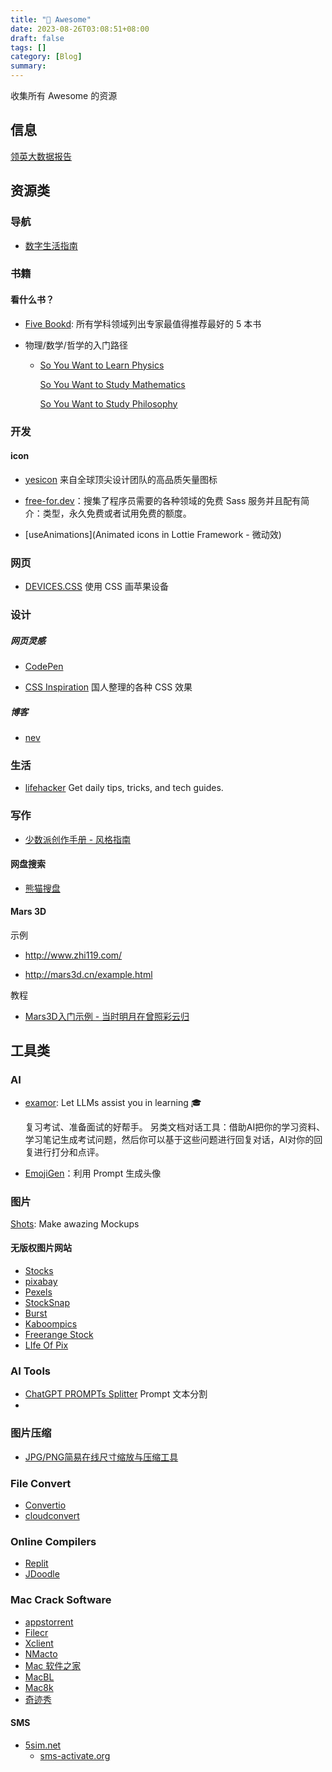 ```yaml
---
title: "🤩 Awesome"
date: 2023-08-26T03:08:51+08:00
draft: false
tags: []
category: [Blog]
summary: 
---
```


收集所有 Awesome 的资源

## 信息



[领英大数据报告](https://business.linkedin.com/zh-cn/talent-solutions/recruiting-resources-tips?selectedFilter=all)

## 资源类

### 导航

- [数字生活指南](https://nav.guidebook.top)

### 书籍

#### 看什么书？

- [Five Bookd](https://fivebooks.com): 所有学科领域列出专家最值得推荐最好的 5 本书

- 物理/数学/哲学的入门路径

  - [So You Want to Learn Physics](https://www.susanrigetti.com/physics)

    [So You Want to Study Mathematics](https://www.susanrigetti.com/math)

    [So You Want to Study Philosophy](https://www.susanrigetti.com/philosophy)

### 开发

#### icon

- [yesicon](https://yesicon.app) 来自全球顶尖设计团队的高品质矢量图标

- [free-for.dev](https://free-for.dev/#/?id=free-fordev)：搜集了程序员需要的各种领域的免费 Sass 服务并且配有简介：类型，永久免费或者试用免费的额度。

- [useAnimations](Animated icons in Lottie Framework - 微动效)

### 网页

- [DEVICES.CSS](https://devicescss.xyz/) 使用 CSS 画苹果设备

### 设计

##### 网页灵感

- [CodePen](https://codepen.io)

- [CSS Inspiration](https://chokcoco.github.io/CSS-Inspiration/#/./svg/alipay-ar-scan) 国人整理的各种 CSS 效果

##### 博客

- [nev](https://nevflynn.com)

### 生活

- [lifehacker](https://lifehacker.com/) Get daily tips, tricks, and tech guides.

### 写作

- [少数派创作手册 - 风格指南](https://manual.sspai.com/rules/style/#_8)

#### 网盘搜索

- [熊猫搜盘](https://www.sopandas.cn)

#### Mars 3D

示例

- http://www.zhi119.com/

- http://mars3d.cn/example.html

教程

- [Mars3D入门示例 - 当时明月在曾照彩云归](https://www.cnblogs.com/jiujiubashiyi/p/17094233.html)

## 工具类

### AI

- [examor](https://github.com/codeacme17/examor): Let LLMs assist you in learning 🎓

  复习考试、准备面试的好帮手。 另类文档对话工具：借助AI把你的学习资料、学习笔记生成考试问题，然后你可以基于这些问题进行回复对话，AI对你的回复进行打分和点评。
  
- [EmojiGen](https://emoji.fly.dev)：利用 Prompt 生成头像

### 图片

[Shots](https://shots.so/): Make awazing Mockups

#### 无版权图片网站

- [Stocks](https://link.zhihu.com/?target=https%3A//tigdig.com/5817410) 
- [pixabay](https://pixabay.com/)
- [Pexels](https://www.pexels.com/)
- [StockSnap](https://stocksnap.io/)
- [Burst](https://burst.shopify.com/)
- [Kaboompics](https://kaboompics.com/)
- [Freerange Stock](https://freerangestock.com/)
-  [LIfe Of Pix](https://www.lifeofpix.com/)

### AI Tools

- [ChatGPT PROMPTs Splitter](https://chatgpt-prompt-splitter.jjdiaz.dev) Prompt 文本分割
- 

### 图片压缩

- [JPG/PNG简易在线尺寸缩放与压缩工具](https://www.zhangxinxu.com/sp/tinyimg/)

### File Convert

- [Convertio](https://convertio.co/)
- [cloudconvert](https://convertio.co/)

### Online Compilers

- [Replit](https://replit.com/)
- [JDoodle](https://www.jdoodle.com/)

### Mac Crack Software

- [appstorrent](https://appstorrent.ru)
- [Filecr](https://filecr.com/ms-windows/?id=891393720000)
- [Xclient](https://xclient.info)
- [NMacto](https://nmac.to/category/apps/)
- [Mac 软件之家](https://www.macapp.so)
- [MacBL](https://www.macbl.com)
- [Mac8k](https://www.mac8k.com)
- [奇迹秀](https://www.qijishow.com)

#### SMS

- [5sim.net](https://5sim.net/)
  - [sms-activate.org](https://sms-activate.org/)
